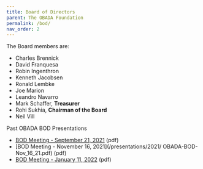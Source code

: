 ```yaml
---
title: Board of Directors
parent: The OBADA Foundation
permalink: /bod/
nav_order: 2
---
```


The Board members are:
+ Charles Brennick
+ David Franquesa
+ Robin Ingenthron
+ Kenneth Jacobsen
+ Ronald Lembke
+ Joe Marion
+ Leandro Navarro
+ Mark Schaffer, **Treasurer**
+ Rohi Sukhia, **Chairman of the Board**
+ Neil Vill

Past OBADA BOD Presentations
+ [BOD Meeting - September 21, 2021](/presentations/2021/OBADA-BOD-Sep_21_21.pdf) (pdf)
+ [BOD Meeting - November 16, 2021](/presentations/2021/ OBADA-BOD-Nov_16_21.pdf) (pdf)
+ [BOD Meeting - January 11, 2022](/presentations/2022/OBADA-BOD-Jan_11_22.pdf) (pdf)


